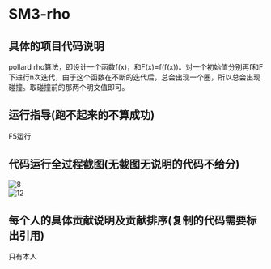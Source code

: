 # SM3-rho
## 具体的项目代码说明
pollard rho算法，即设计一个函数f(x)，和F(x)=f(f(x))。对一个初始值分别再f和F下进行n次迭代，由于这个函数在不断的迭代后，总会出现一个圈，所以总会出现碰撞。取碰撞前的那两个明文值即可。
## 运行指导(跑不起来的不算成功)
F5运行
## 代码运行全过程截图(无截图无说明的代码不给分)
![8](https://user-images.githubusercontent.com/104966988/182008553-2d733a3c-1355-45e3-9540-548d4f6e0238.png)  
![12](https://user-images.githubusercontent.com/104966988/182008575-92a5338c-0395-4acd-81f2-d3d1dbe2c131.png)  

## 每个人的具体贡献说明及贡献排序(复制的代码需要标出引用)
只有本人

